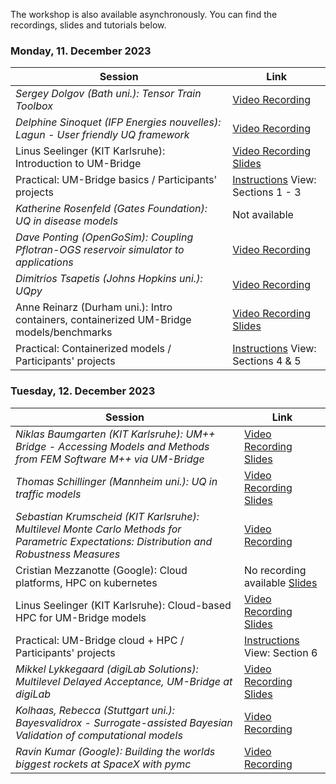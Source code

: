 The workshop is also available asynchronously. You can find the recordings, slides and tutorials below.

### Monday, 11. December 2023

| Session | Link |
| --- | --- |
| *Sergey Dolgov (Bath uni.): Tensor Train Toolbox* | [Video Recording](https://youtu.be/E1Au_iDvTfQ?si=31dv8DMYRYPpA3oM) |
| *Delphine Sinoquet (IFP Energies nouvelles): Lagun - User friendly UQ framework* | [Video Recording](https://youtu.be/_sWPKY3EJjo?si=HsSgKDnosAr4rLyT) |
| Linus Seelinger (KIT Karlsruhe): Introduction to UM-Bridge | [Video Recording](https://youtu.be/AFEBBfm_who?si=VUGS12cMpIYeQszw) [Slides](https://github.com/UM-Bridge/workshop/blob/main/Slides/intro.pdf) |
| Practical: UM-Bridge basics / Participants' projects | [Instructions](https://um-bridge-benchmarks.readthedocs.io/en/docs/tutorial.html) View: Sections 1 - 3 |
| *Katherine Rosenfeld (Gates Foundation): UQ in disease models* | Not available |
| *Dave Ponting (OpenGoSim): Coupling Pflotran-OGS reservoir simulator to applications* | [Video Recording](https://youtu.be/-irsyk3iEFA?si=lYkwJi51DkDlHdKo) |
| *Dimitrios Tsapetis (Johns Hopkins uni.): UQpy*| [Video Recording](https://youtu.be/ZmkOS8fFCRk?si=wgwaPYjTNCjC4q-i) |
| Anne Reinarz (Durham uni.): Intro containers, containerized UM-Bridge models/benchmarks | [Video Recording](https://youtu.be/0uVxKmkxe9U?si=p4TnGSqPvnkQcaSg) [Slides](https://github.com/UM-Bridge/workshop/blob/main/Slides/docker.pdf) |
| Practical: Containerized models / Participants' projects | [Instructions](https://um-bridge-benchmarks.readthedocs.io/en/docs/tutorial.html) View: Sections 4 & 5 |


### Tuesday, 12. December 2023

|  Session | Link |
| --- | --- |
| *Niklas Baumgarten (KIT Karlsruhe): UM++ Bridge - Accessing Models and Methods from FEM Software M++ via UM-Bridge* | [Video Recording](https://youtu.be/xEXH9rPZ8EI?si=bYlHuURfvvUDI-ia) [Slides](https://github.com/UM-Bridge/workshop/blob/main/Slides/2023/NiklasBaumgarten.pdf) |
| *Thomas Schillinger (Mannheim uni.): UQ in traffic models* | [Video Recording]() [Slides](https://github.com/UM-Bridge/workshop/blob/main/Slides/2023/ThomasSchillinger.pdf) |
| *Sebastian Krumscheid (KIT Karlsruhe): Multilevel Monte Carlo Methods for Parametric Expectations: Distribution and Robustness Measures* | [Video Recording](https://youtu.be/SQa2Gm0sCLs?si=HqMxpi34jxjPV3H-) |
| Cristian Mezzanotte (Google): Cloud platforms, HPC on kubernetes | No recording available [Slides](https://github.com/UM-Bridge/workshop/blob/main/Slides/2023/CristianMezzanotte.pdf) |
| Linus Seelinger (KIT Karlsruhe): Cloud-based HPC for UM-Bridge models | [Video Recording](https://youtu.be/1YoksNidDwM?si=Q4jUl1abcRcal-MC) [Slides](https://github.com/UM-Bridge/workshop/blob/main/Slides/cloud.pdf) |
| Practical: UM-Bridge cloud + HPC / Participants' projects | [Instructions](https://um-bridge-benchmarks.readthedocs.io/en/docs/tutorial.html) View: Section 6 |
| *Mikkel Lykkegaard (digiLab Solutions): Multilevel Delayed Acceptance, UM-Bridge at digiLab* | [Video Recording]() [Slides](https://github.com/UM-Bridge/workshop/blob/main/Slides/2023/MikkelLykkegaard.pdf) |
| *Kolhaas, Rebecca (Stuttgart uni.): Bayesvalidrox - Surrogate-assisted Bayesian Validation of computational models* | [Video Recording](https://youtu.be/z1rMPPLci8o?si=xiYQvna_ZaL2H0uR) |
| *Ravin Kumar (Google): Building the worlds biggest rockets at SpaceX with pymc* | [Video Recording](https://youtu.be/aGyrtgcdaYw?si=prTiiyldzHxOIEyZ) |
